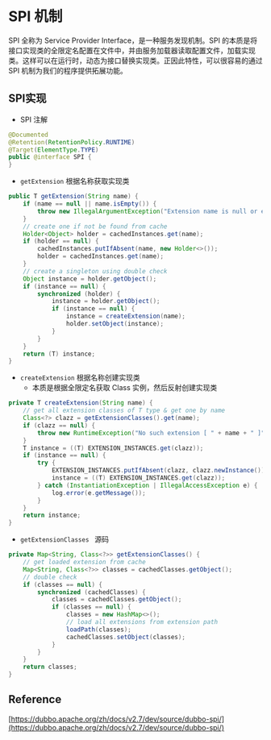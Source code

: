 # SPI 机制

SPI 全称为 Service Provider Interface，是一种服务发现机制。SPI 的本质是将接口实现类的全限定名配置在文件中，并由服务加载器读取配置文件，加载实现类。这样可以在运行时，动态为接口替换实现类。正因此特性，可以很容易的通过 SPI 机制为我们的程序提供拓展功能。

## SPI实现

- SPI 注解

```java
@Documented
@Retention(RetentionPolicy.RUNTIME)
@Target(ElementType.TYPE)
public @interface SPI {
}
```

- `getExtension` 根据名称获取实现类

```java
public T getExtension(String name) {
    if (name == null || name.isEmpty()) {
        throw new IllegalArgumentException("Extension name is null or empty");
    }
    // create one if not be found from cache
    Holder<Object> holder = cachedInstances.get(name);
    if (holder == null) {
        cachedInstances.putIfAbsent(name, new Holder<>());
        holder = cachedInstances.get(name);
    }
    // create a singleton using double check
    Object instance = holder.getObject();
    if (instance == null) {
        synchronized (holder) {
            instance = holder.getObject();
            if (instance == null) {
                instance = createExtension(name);
                holder.setObject(instance);
            }
        }
    }
    return (T) instance;
}
```

- `createExtension` 根据名称创建实现类
  - 本质是根据全限定名获取 Class 实例，然后反射创建实现类

```java
private T createExtension(String name) {
    // get all extension classes of T type & get one by name
    Class<?> clazz = getExtensionClasses().get(name);
    if (clazz == null) {
        throw new RuntimeException("No such extension [ " + name + " ]");
    }
    T instance = ((T) EXTENSION_INSTANCES.get(clazz));
    if (instance == null) {
        try {
            EXTENSION_INSTANCES.putIfAbsent(clazz, clazz.newInstance());
            instance = ((T) EXTENSION_INSTANCES.get(clazz));
        } catch (InstantiationException | IllegalAccessException e) {
            log.error(e.getMessage());
        }
    }
    return instance;
}
```

- `getExtensionClasses ` 源码

```java
private Map<String, Class<?>> getExtensionClasses() {
    // get loaded extension from cache
    Map<String, Class<?>> classes = cachedClasses.getObject();
    // double check
    if (classes == null) {
        synchronized (cachedClasses) {
            classes = cachedClasses.getObject();
            if (classes == null) {
                classes = new HashMap<>();
                // load all extensions from extension path
                loadPath(classes);
                cachedClasses.setObject(classes);
            }
        }
    }
    return classes;
}
```

## Reference

[https://dubbo.apache.org/zh/docs/v2.7/dev/source/dubbo-spi/](https://dubbo.apache.org/zh/docs/v2.7/dev/source/dubbo-spi/)